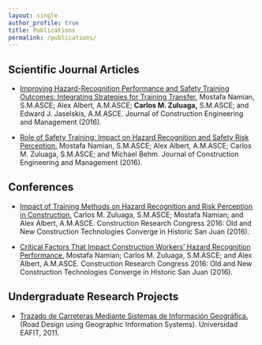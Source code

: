 ```yaml
---
layout: single
author_profile: true
title: Publications
permalink: /publications/
---
```

## Scientific Journal Articles 

- [Improving Hazard-Recognition Performance and Safety Training Outcomes: Integrating Strategies for Training Transfer.](http://ascelibrary.org/doi/abs/10.1061/%28ASCE%29CO.1943-7862.0001160) Mostafa Namian, S.M.ASCE; Alex Albert, A.M.ASCE; <b>Carlos M. Zuluaga,</b> S.M.ASCE; and Edward J. Jaselskis, A.M.ASCE. Journal of Construction Engineering and Management (2016).

- [Role of Safety Training: Impact on Hazard Recognition and Safety Risk Perception.](http://ascelibrary.org/doi/abs/10.1061/%28ASCE%29CO.1943-7862.0001198) Mostafa Namian, S.M.ASCE; Alex Albert, A.M.ASCE; Carlos M. Zuluaga, S.M.ASCE; and Michael Behm. Journal of Construction Engineering and Management (2016).

## Conferences

- [Impact of Training Methods on Hazard Recognition and Risk Perception in Construction.](http://ascelibrary.org/doi/abs/10.1061/9780784479827.285) Carlos M. Zuluaga, S.M.ASCE; Mostafa Namian; and Alex Albert, A.M.ASCE. Construction Research Congress 2016: Old and New Construction  Technologies Converge in Historic San Juan (2016).

- [Critical Factors That Impact Construction Workers’ Hazard Recognition Performance.](http://ascelibrary.org/doi/abs/10.1061/9780784479827.275) Mostafa Namian; Carlos M. Zuluaga, S.M.ASCE; and Alex Albert, A.M.ASCE.
Construction Research Congress 2016: Old and New Construction Technologies Converge in Historic San Juan (2016).

## Undergraduate Research Projects

- [Trazado de Carreteras Mediante Sistemas de Información Geográfica.](https://repository.eafit.edu.co/handle/10784/5447#.WI6XO_krJhE) (Road Design using Geographic Information Systems). Universidad EAFIT, 2011.
